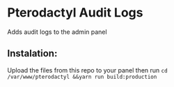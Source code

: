 # Pterodactyl Audit Logs
Adds audit logs to the admin panel

## Instalation: 
Upload the files from this repo to your panel 
then run ``cd /var/www/pterodactyl &&yarn run build:production``
